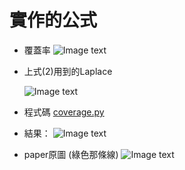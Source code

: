 # 實作的公式
* 覆蓋率
![Image text](https://raw.github.com/reverie0829/Keep/master/A-Tractable-Approach-to-Coverage-and-Rate-in-Cellular-Networks/Probabality_Coverage.png)
* 上式(2)用到的Laplace  

  ![Image text](https://raw.github.com/reverie0829/Keep/master/A-Tractable-Approach-to-Coverage-and-Rate-in-Cellular-Networks/Laplace.png)
* 程式碼
  [coverage.py](https://github.com/reverie0829/Keep/blob/master/A-Tractable-Approach-to-Coverage-and-Rate-in-Cellular-Networks/coverage.py)
* 結果：
![Image text](https://raw.github.com/reverie0829/Keep/master/A-Tractable-Approach-to-Coverage-and-Rate-in-Cellular-Networks/Figure.png)
* paper原圖 (綠色那條線)
![Image text](https://raw.github.com/reverie0829/Keep/master/A-Tractable-Approach-to-Coverage-and-Rate-in-Cellular-Networks/paper.png)